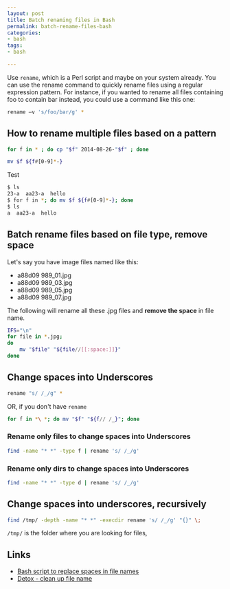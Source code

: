 ```yaml
---
layout: post
title: Batch renaming files in Bash
permalink: batch-rename-files-bash
categories:
- bash
tags: 
- bash

---
```

    
Use `rename`, which is a Perl script and maybe on your system already. You can use the rename command to quickly rename files using a regular expression pattern. For instance, if you wanted to rename all files containing foo to contain bar instead, you could use a command like this one:

```bash
rename –v 's/foo/bar/g' *    
```

## How to rename multiple files based on a pattern
[<i class="fa fa-link"></i>][1]

```bash
for f in * ; do cp "$f" 2014-08-26-"$f" ; done    
```

```bash
mv $f ${f#[0-9]*-}
```
Test

```bash
$ ls
23-a  aa23-a  hello
$ for f in *; do mv $f ${f#[0-9]*-}; done
$ ls
a  aa23-a  hello
```

## Batch rename files based on file type, remove space

Let's say you have image files named like this:

- a88d09 989_01.jpg
- a88d09 989_03.jpg
- a88d09 989_05.jpg
- a88d09 989_07.jpg

The following will rename all these .jpg files and **remove the space** in file name. 

```bash
IFS="\n"
for file in *.jpg;
do
    mv "$file" "${file//[[:space:]]}"
done    
```


## Change spaces into Underscores

```bash
rename "s/ /_/g" *    
```

OR, if you don't have `rename`

```bash
for f in *\ *; do mv "$f" "${f// /_}"; done
```

### Rename only files to change spaces into Underscores
    
```bash
find -name "* *" -type f | rename 's/ /_/g'
```

### Rename only dirs to change spaces into Underscores

```bash
find -name "* *" -type d | rename 's/ /_/g'
```

## Change spaces into underscores, recursively

```bash
find /tmp/ -depth -name "* *" -execdir rename 's/ /_/g' "{}" \;
```

`/tmp/` is the folder where you are looking for files, 

Links
---

[1]: http://stackoverflow.com/questions/15380205/rename-multiple-files-in-bash
- [Bash script to replace spaces in file names](http://stackoverflow.com/questions/2709458/bash-script-to-replace-spaces-in-file-names)
- [Detox - clean up file name](http://detox.sourceforge.net)